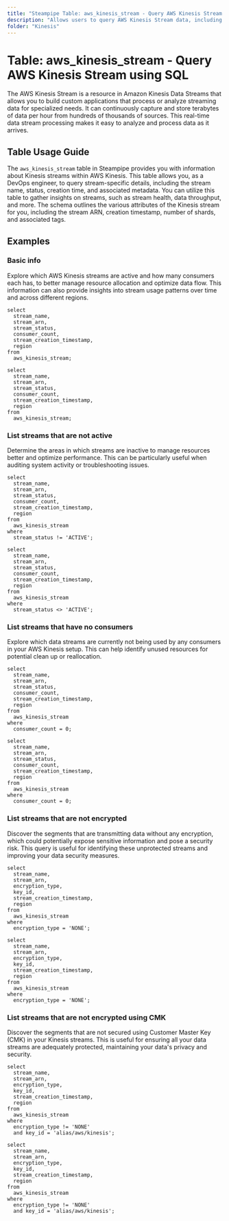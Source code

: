 ```yaml
---
title: "Steampipe Table: aws_kinesis_stream - Query AWS Kinesis Stream using SQL"
description: "Allows users to query AWS Kinesis Stream data, including stream name, status, creation time, and associated tags."
folder: "Kinesis"
---
```


# Table: aws_kinesis_stream - Query AWS Kinesis Stream using SQL

The AWS Kinesis Stream is a resource in Amazon Kinesis Data Streams that allows you to build custom applications that process or analyze streaming data for specialized needs. It can continuously capture and store terabytes of data per hour from hundreds of thousands of sources. This real-time data stream processing makes it easy to analyze and process data as it arrives.

## Table Usage Guide

The `aws_kinesis_stream` table in Steampipe provides you with information about Kinesis streams within AWS Kinesis. This table allows you, as a DevOps engineer, to query stream-specific details, including the stream name, status, creation time, and associated metadata. You can utilize this table to gather insights on streams, such as stream health, data throughput, and more. The schema outlines the various attributes of the Kinesis stream for you, including the stream ARN, creation timestamp, number of shards, and associated tags.

## Examples

### Basic info
Explore which AWS Kinesis streams are active and how many consumers each has, to better manage resource allocation and optimize data flow. This information can also provide insights into stream usage patterns over time and across different regions.

```sql+postgres
select
  stream_name,
  stream_arn,
  stream_status,
  consumer_count,
  stream_creation_timestamp,
  region
from
  aws_kinesis_stream;
```

```sql+sqlite
select
  stream_name,
  stream_arn,
  stream_status,
  consumer_count,
  stream_creation_timestamp,
  region
from
  aws_kinesis_stream;
```


### List streams that are not active
Determine the areas in which streams are inactive to manage resources better and optimize performance. This can be particularly useful when auditing system activity or troubleshooting issues.

```sql+postgres
select
  stream_name,
  stream_arn,
  stream_status,
  consumer_count,
  stream_creation_timestamp,
  region
from
  aws_kinesis_stream
where
  stream_status != 'ACTIVE';
```

```sql+sqlite
select
  stream_name,
  stream_arn,
  stream_status,
  consumer_count,
  stream_creation_timestamp,
  region
from
  aws_kinesis_stream
where
  stream_status <> 'ACTIVE';
```


### List streams that have no consumers
Explore which data streams are currently not being used by any consumers in your AWS Kinesis setup. This can help identify unused resources for potential clean up or reallocation.

```sql+postgres
select
  stream_name,
  stream_arn,
  stream_status,
  consumer_count,
  stream_creation_timestamp,
  region
from
  aws_kinesis_stream
where
  consumer_count = 0;
```

```sql+sqlite
select
  stream_name,
  stream_arn,
  stream_status,
  consumer_count,
  stream_creation_timestamp,
  region
from
  aws_kinesis_stream
where
  consumer_count = 0;
```


### List streams that are not encrypted
Discover the segments that are transmitting data without any encryption, which could potentially expose sensitive information and pose a security risk. This query is useful for identifying these unprotected streams and improving your data security measures.

```sql+postgres
select
  stream_name,
  stream_arn,
  encryption_type,
  key_id,
  stream_creation_timestamp,
  region
from
  aws_kinesis_stream
where
  encryption_type = 'NONE';
```

```sql+sqlite
select
  stream_name,
  stream_arn,
  encryption_type,
  key_id,
  stream_creation_timestamp,
  region
from
  aws_kinesis_stream
where
  encryption_type = 'NONE';
```


### List streams that are not encrypted using CMK
Discover the segments that are not secured using Customer Master Key (CMK) in your Kinesis streams. This is useful for ensuring all your data streams are adequately protected, maintaining your data's privacy and security.

```sql+postgres
select
  stream_name,
  stream_arn,
  encryption_type,
  key_id,
  stream_creation_timestamp,
  region
from
  aws_kinesis_stream
where
  encryption_type != 'NONE'
  and key_id = 'alias/aws/kinesis';
```

```sql+sqlite
select
  stream_name,
  stream_arn,
  encryption_type,
  key_id,
  stream_creation_timestamp,
  region
from
  aws_kinesis_stream
where
  encryption_type != 'NONE'
  and key_id = 'alias/aws/kinesis';
```
